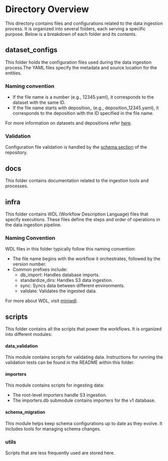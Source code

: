 # Directory Overview

This directory contains files and configurations related to the data ingestion process. It is organized into several folders, each serving a specific purpose. Below is a breakdown of each folder and its contents.

## dataset_configs

This folder holds the configuration files used during the data ingestion process.The YAML files specify the metadata and source location for the entities.

### Naming convention

- If the file name is a number (e.g., 12345.yaml), it corresponds to the dataset with the same ID.
- If the file name starts with deposition_ (e.g., deposition_12345.yaml), it corresponds to the deposition with the ID specified in the file name.

For more information on datasets and depositions refer [here](https://chanzuckerberg.github.io/cryoet-data-portal/cryoet_data_portal_docsite_data.html).

### Validation

Configuration file validation is handled by the [schema section](https://github.com/chanzuckerberg/cryoet-data-portal-backend/tree/main/schema/) of the repository.


## docs

This folder contains documentation related to the ingestion tools and processes.


## infra

This folder contains WDL (Workflow Description Language) files that specify executions. These files define the steps and order of operations in the data ingestion pipeline.

### Naming Convention
WDL files in this folder typically follow this naming convention:

- The file name begins with the workflow it orchestrates, followed by the version number.
- Common prefixes include:
  - db_import: Handles database imports.
  - standardize_dirs: Handles S3 data ingestion.
  - sync: Syncs data between different environments.
  - validate: Validates the ingested data.

For more about WDL, visit [miniwdl](https://miniwdl.readthedocs.io/en/latest/).


## scripts

This folder contains all the scripts that power the workflows. It is organized into different modules:

#### data_validation
This module contains scripts for validating data. Instructions for running the validation tests can be found in the README within this folder.

#### importers
This module contains scripts for ingesting data:

- The root-level importers handle S3 ingestion.
- The importers.db submodule contains importers for the v1 database.

#### schema_migration
This module helps keep schema configurations up to date as they evolve. It includes tools for managing schema changes.

### utils
Scripts that are less frequently used are stored here.
